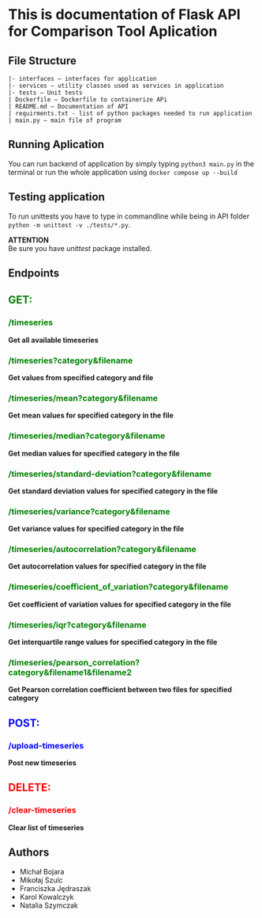 # This is documentation of Flask API for Comparison Tool Aplication

## File Structure

```
|- interfaces – interfaces for application
|- services – utility classes used as services in application
|- tests – Unit tests
| Dockerfile – Dockerfile to containerize APi
| README.md – Documentation of API
| requirments.txt - list of python packages needed to run application
| main.py – main file of program
```

## Running Aplication

You can run backend of application by simply typing `python3 main.py` in the terminal or run the whole application using `docker compose up --build`

## Testing application

To run unittests you have to type in commandline while being in API folder `python -m unittest -v ./tests/*.py`.

**ATTENTION** <br>
Be sure you have *unittest* package installed.

## Endpoints

<h2 style = "color:green">GET:</h2>

<h3><span style= "color:green">/timeseries</span> </h3>
<b>Get all available timeseries</b>

<h3><span style= "color:green">/timeseries?category&filename</span></h3>
<b>Get values from specified category and file</b>

<h3><span style= "color:green">/timeseries/mean?category&filename</span></h3>
<b>Get mean values for specified category in the file</b>

<h3><span style= "color:green">/timeseries/median?category&filename</span></h3>
<b>Get median values for specified category in the file</b>

<h3><span style= "color:green">/timeseries/standard-deviation?category&filename</span></h3>
<b>Get standard deviation values for specified category in the file</b>

<h3><span style= "color:green">/timeseries/variance?category&filename</span></h3>
<b>Get variance values for specified category in the file</b>

<h3><span style= "color:green">/timeseries/autocorrelation?category&filename</span></h3>
<b>Get autocorrelation values for specified category in the file</b>

<h3><span style= "color:green">/timeseries/coefficient_of_variation?category&filename</span></h3>
<b>Get coefficient of variation values for specified category in the file</b>

<h3><span style= "color:green">/timeseries/iqr?category&filename</span></h3>
<b>Get interquartile range values for specified category in the file</b>

<h3><span style= "color:green">/timeseries/pearson_correlation?category&filename1&filename2</span></h3>
<b>Get Pearson correlation coefficient between two files for specified category</b>

<h2 style= "color:blue"> POST:</h2>
<h3><span style= "color:blue">/upload-timeseries</span></h3>
<b>Post new timeseries</b>

<h2 style= "color:red"> DELETE:</h2>
<h3><span style= "color:red">/clear-timeseries</span></h3>
<b>Clear list of timeseries</b>

## Authors

- Michał Bojara
- Mikołaj Szulc
- Franciszka Jędraszak
- Karol Kowalczyk
- Natalia Szymczak
